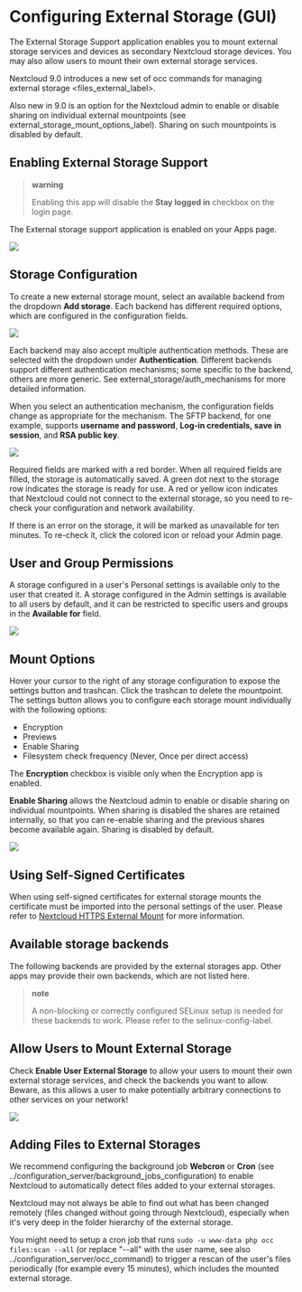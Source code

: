 Configuring External Storage (GUI)
==================================

The External Storage Support application enables you to mount external
storage services and devices as secondary Nextcloud storage devices. You
may also allow users to mount their own external storage services.

Nextcloud 9.0 introduces a new set of
occ commands for managing external storage &lt;files\_external\_label&gt;.

Also new in 9.0 is an option for the Nextcloud admin to enable or
disable sharing on individual external mountpoints (see
external\_storage\_mount\_options\_label). Sharing on such mountpoints
is disabled by default.

Enabling External Storage Support
---------------------------------

> **warning**
>
> Enabling this app will disable the **Stay logged in** checkbox on the
> login page.

The External storage support application is enabled on your Apps page.

![](external_storage/images/enable-app.png)

Storage Configuration
---------------------

To create a new external storage mount, select an available backend from
the dropdown **Add storage**. Each backend has different required
options, which are configured in the configuration fields.

![](external_storage/images/add_storage.png)

Each backend may also accept multiple authentication methods. These are
selected with the dropdown under **Authentication**. Different backends
support different authentication mechanisms; some specific to the
backend, others are more generic. See external\_storage/auth\_mechanisms
for more detailed information.

When you select an authentication mechanism, the configuration fields
change as appropriate for the mechanism. The SFTP backend, for one
example, supports **username and password**, **Log-in credentials, save
in session**, and **RSA public key**.

![](external_storage/images/auth_mechanism.png)

Required fields are marked with a red border. When all required fields
are filled, the storage is automatically saved. A green dot next to the
storage row indicates the storage is ready for use. A red or yellow icon
indicates that Nextcloud could not connect to the external storage, so
you need to re-check your configuration and network availability.

If there is an error on the storage, it will be marked as unavailable
for ten minutes. To re-check it, click the colored icon or reload your
Admin page.

User and Group Permissions
--------------------------

A storage configured in a user's Personal settings is available only to
the user that created it. A storage configured in the Admin settings is
available to all users by default, and it can be restricted to specific
users and groups in the **Available for** field.

![](external_storage/images/applicable.png)

Mount Options
-------------

Hover your cursor to the right of any storage configuration to expose
the settings button and trashcan. Click the trashcan to delete the
mountpoint. The settings button allows you to configure each storage
mount individually with the following options:

-   Encryption
-   Previews
-   Enable Sharing
-   Filesystem check frequency (Never, Once per direct access)

The **Encryption** checkbox is visible only when the Encryption app is
enabled.

**Enable Sharing** allows the Nextcloud admin to enable or disable
sharing on individual mountpoints. When sharing is disabled the shares
are retained internally, so that you can re-enable sharing and the
previous shares become available again. Sharing is disabled by default.

![](external_storage/images/mount_options.png)

Using Self-Signed Certificates
------------------------------

When using self-signed certificates for external storage mounts the
certificate must be imported into the personal settings of the user.
Please refer to [Nextcloud HTTPS External
Mount](http://ownclouden.blogspot.de/2014/11/owncloud-https-external-mount.html)
for more information.

Available storage backends
--------------------------

The following backends are provided by the external storages app. Other
apps may provide their own backends, which are not listed here.

> **note**
>
> A non-blocking or correctly configured SELinux setup is needed for
> these backends to work. Please refer to the selinux-config-label.

Allow Users to Mount External Storage
-------------------------------------

Check **Enable User External Storage** to allow your users to mount
their own external storage services, and check the backends you want to
allow. Beware, as this allows a user to make potentially arbitrary
connections to other services on your network!

![](external_storage/images/user_mounts.png)

Adding Files to External Storages
---------------------------------

We recommend configuring the background job **Webcron** or **Cron** (see
../configuration\_server/background\_jobs\_configuration) to enable
Nextcloud to automatically detect files added to your external storages.

Nextcloud may not always be able to find out what has been changed
remotely (files changed without going through Nextcloud), especially
when it's very deep in the folder hierarchy of the external storage.

You might need to setup a cron job that runs
`sudo -u www-data php occ files:scan --all` (or replace "--all" with the
user name, see also ../configuration\_server/occ\_command) to trigger a
rescan of the user's files periodically (for example every 15 minutes),
which includes the mounted external storage.
